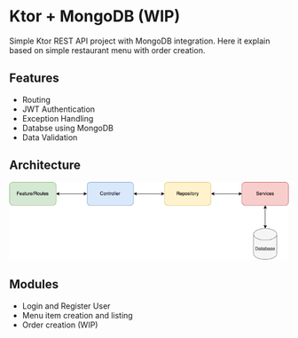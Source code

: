 
# Ktor + MongoDB (WIP)

Simple Ktor REST API project with MongoDB integration. Here it explain based on simple restaurant menu with order creation.




## Features

- Routing
- JWT Authentication
- Exception Handling
- Databse using MongoDB
- Data Validation


## Architecture

![App Screenshot](ktor%20architecture.png)


## Modules
- Login and Register User
- Menu item creation and listing
- Order creation (WIP)